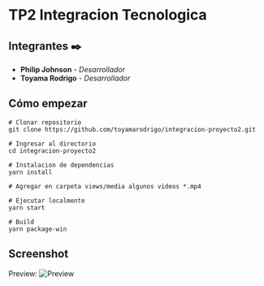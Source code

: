 # TP2 Integracion Tecnologica

## Integrantes ✒️

* **Philip Johnson** - *Desarrollador*
* **Toyama Rodrigo** - *Desarrollador*

## Cómo empezar

```shell
# Clonar repositorio
git clone https://github.com/toyamarodrigo/integracion-proyecto2.git

# Ingresar al directorio
cd integracion-proyecto2

# Instalacion de dependencias
yarn install

# Agregar en carpeta views/media algunos videos *.mp4

# Ejecutar localmente
yarn start

# Build
yarn package-win
```

## Screenshot

Preview:
![Preview](https://i.imgur.com/5qXKasc.png)